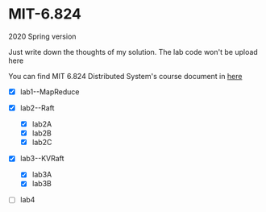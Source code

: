 # MIT-6.824
2020 Spring version

Just write down the thoughts of my solution. The lab code won't be upload here

You can find MIT 6.824 Distributed System's course document in [here](http://nil.csail.mit.edu/6.824/2020/index.html)



+ [x] lab1--MapReduce

- [x] lab2--Raft
  - [x] lab2A
  - [x] lab2B
  - [x] lab2C
- [x] lab3--KVRaft
  - [x] lab3A
  - [x] lab3B
- [ ] lab4





